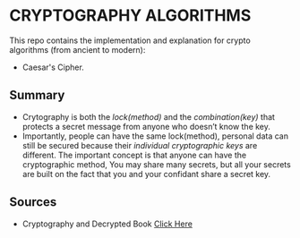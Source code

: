 # CRYPTOGRAPHY ALGORITHMS
This repo contains the implementation and explanation for crypto algorithms (from ancient to modern):
- Caesar's Cipher.


## Summary
- Crytography is both the _lock(method)_ and the _combination(key)_ that protects a secret message from anyone who doesn’t know the key.
- Importantly, people can have the same lock(method), personal data can still be secured because  their _individual cryptographic keys_ are different. The important concept is that anyone can have the cryptographic method, You may share many secrets, but all your secrets are built on the fact that you and your confidant share a secret key.


## Sources
- Cryptography and Decrypted Book [Click Here](https://www.hxmel.com/book.html)
